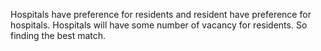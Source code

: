 Hospitals have preference for residents and resident have preference for hospitals. Hospitals will have some number of vacancy for residents. So finding the best match.
